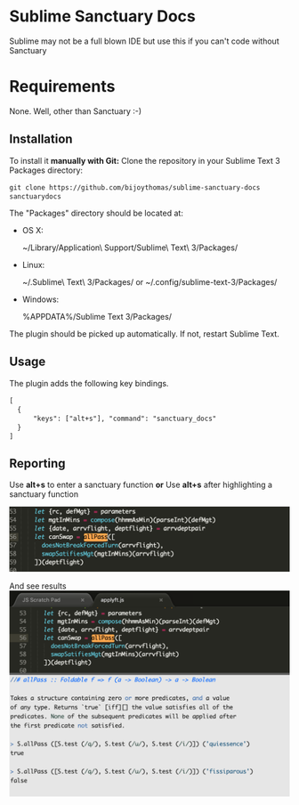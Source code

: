 Sublime Sanctuary Docs
=========================
Sublime may not be a full blown IDE but use this if you can't code without Sanctuary

Requirements
============
None. Well, other than Sanctuary :-)

Installation
------------
To install it **manually with Git:** Clone the repository in your Sublime Text 3 Packages directory:

    git clone https://github.com/bijoythomas/sublime-sanctuary-docs sanctuarydocs


The "Packages" directory should be located at:

* OS X:

    ~/Library/Application\ Support/Sublime\ Text\ 3/Packages/

* Linux:

    ~/.Sublime\ Text\ 3/Packages/
    or
    ~/.config/sublime-text-3/Packages/

* Windows:

    %APPDATA%/Sublime Text 3/Packages/


The plugin should be picked up automatically. If not, restart Sublime Text.

Usage
-----

The plugin adds the following key bindings.

```
[
  {
      "keys": ["alt+s"], "command": "sanctuary_docs"
  }
]
```

Reporting
---------
Use **alt+s** to enter a sanctuary function 
**or** 
Use **alt+s** after highlighting a sanctuary function

![Enter a function](https://github.com/bijoythomas/sublime-sanctuary-docs/blob/master/enter_function.png
)

And see results
![Results](https://github.com/bijoythomas/sublime-sanctuary-docs/blob/master/results.png)
